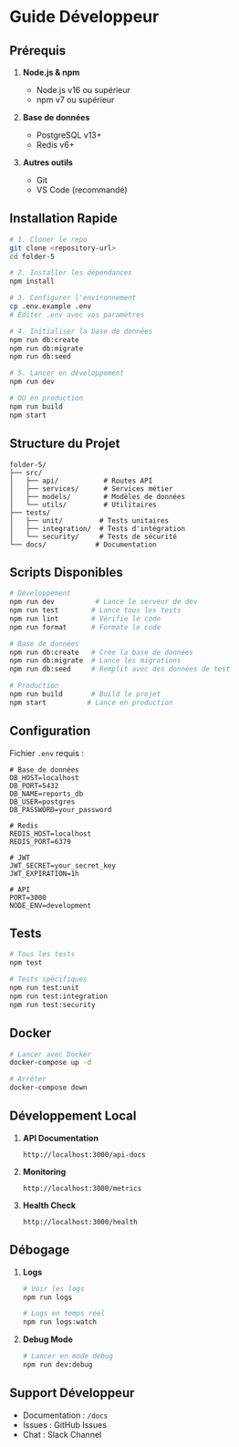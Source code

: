 # Guide Développeur

## Prérequis

1. **Node.js & npm**
   - Node.js v16 ou supérieur
   - npm v7 ou supérieur

2. **Base de données**
   - PostgreSQL v13+
   - Redis v6+

3. **Autres outils**
   - Git
   - VS Code (recommandé)

## Installation Rapide

```bash
# 1. Cloner le repo
git clone <repository-url>
cd folder-5

# 2. Installer les dépendances
npm install

# 3. Configurer l'environnement
cp .env.example .env
# Éditer .env avec vos paramètres

# 4. Initialiser la base de données
npm run db:create
npm run db:migrate
npm run db:seed

# 5. Lancer en développement
npm run dev

# OU en production
npm run build
npm start
```

## Structure du Projet

```
folder-5/
├── src/
│   ├── api/           # Routes API
│   ├── services/      # Services métier
│   ├── models/        # Modèles de données
│   └── utils/         # Utilitaires
├── tests/
│   ├── unit/         # Tests unitaires
│   ├── integration/  # Tests d'intégration
│   └── security/     # Tests de sécurité
└── docs/            # Documentation
```

## Scripts Disponibles

```bash
# Développement
npm run dev          # Lance le serveur de dev
npm run test        # Lance tous les tests
npm run lint        # Vérifie le code
npm run format      # Formate le code

# Base de données
npm run db:create   # Crée la base de données
npm run db:migrate  # Lance les migrations
npm run db:seed     # Remplit avec des données de test

# Production
npm run build       # Build le projet
npm start          # Lance en production
```

## Configuration

Fichier `.env` requis :

```env
# Base de données
DB_HOST=localhost
DB_PORT=5432
DB_NAME=reports_db
DB_USER=postgres
DB_PASSWORD=your_password

# Redis
REDIS_HOST=localhost
REDIS_PORT=6379

# JWT
JWT_SECRET=your_secret_key
JWT_EXPIRATION=1h

# API
PORT=3000
NODE_ENV=development
```

## Tests

```bash
# Tous les tests
npm test

# Tests spécifiques
npm run test:unit
npm run test:integration
npm run test:security
```

## Docker

```bash
# Lancer avec Docker
docker-compose up -d

# Arrêter
docker-compose down
```

## Développement Local

1. **API Documentation**
   ```
   http://localhost:3000/api-docs
   ```

2. **Monitoring**
   ```
   http://localhost:3000/metrics
   ```

3. **Health Check**
   ```
   http://localhost:3000/health
   ```

## Débogage

1. **Logs**
   ```bash
   # Voir les logs
   npm run logs

   # Logs en temps réel
   npm run logs:watch
   ```

2. **Debug Mode**
   ```bash
   # Lancer en mode debug
   npm run dev:debug
   ```


## Support Développeur

- Documentation : `/docs`
- Issues : GitHub Issues
- Chat : Slack Channel

